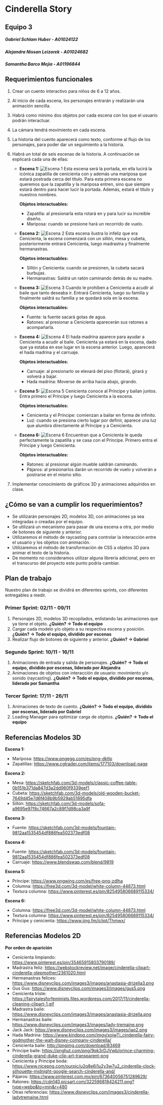 # Cinderella Story
## Equipo 3
##### Gabriel Schlam Huber - A01024122
##### Alejandra Nissan Leizorek - A01024682
##### Samantha Barco Mejia - A01196844

## Requerimientos funcionales
1. Crear un cuento interactivo para niños de 6 a 12 años.
2. Al inicio de cada escena, los personajes entrarán y realizarán una animación sencilla.
3. Habrá como mínimo dos objetos por cada escena con los que el usuario podrán interactuar.
4. La cámara tendrá movimiento en cada escena.
5. La historia del cuento aparecerá como texto, conforme al flujo de los personajes, para poder dar un seguimiento a la historia.
6. Habrá un total de seis escenas de la historia. A continuación se explicará cada una de ellas:
    * **Escena 1:**
    ![Escena 1](images/ScenesReadme/Scene1.png)
    Esta escena será la portada, en ella lucirá la icónica zapatilla de cenicienta con y además una mariposa que estará postrada cerca del título. Para esta primera escena no queremos que la zapatilla y la mariposa entren, sino que siempre estará dentro para hacer lucir la portada. Además, estará el título y nuestros nombres.
        
        **Objetos interactuables:**
        - Zapatilla: al presionarla esta rotará en y para lucir su increíble diseño. 
        - Mariposa: cuando se presione hará un recorrido de vuelo. 

    * **Escena 2:**
    ![Escena 2](images/ScenesReadme/Scene2.png)
    Esta escena ilustra lo infeliz que era Cenicienta, la escena comenzará con un sillón, mesa y cubeta, posteriormente entrará Cenicienta, luego madrastra y finalmente hermanastras. 
        
        **Objetos interactuables:**
        - Sillón y Cenicienta: cuando se presionen, la cubeta sacará burbujas.
        - Hermanastras: Saldrá un ratón caminando detrás de su madre. 

    * **Escena 3:**
    ![Escena 3](images/ScenesReadme/Scene3.png)
    Cuando le prohíben a Cenicienta a acudir al baile que tanto deseaba ir. Entrará Cenicienta, luego su familia y finalmente saldrá su familia y se quedará sola en la escena.

        **Objetos interactuables:**
        - Fuente: la fuente sacará gotas de agua. 
        - Ratones: al presionar a Cenicienta aparecerán sus ratones a acompañarla. 

    * **Escena 4:**
    ![Escena 4](images/ScenesReadme/Scene4.png)
    El hada madrina aparece para ayudar a Cenicienta a acudir al baile. Cenicienta ya estará en la escena, dado que ya estaba en ese lugar en la escena anterior. Luego, aparecerá el hada madrina y el carruaje. 
        
        **Objetos interactuables:**
        - Carruaje: al presionarlo se elevará del piso (flotará), girará y volverá a bajar. 
        - Hada madrina: Moverse de arriba hacia abajo, girando.

    * **Escena 5:**
    ![Escena 5](images/ScenesReadme/Scene5.png)
    Cenicienta conoce al Príncipe y bailan juntos. Entra primero el Príncipe y luego Cenicienta a la escena. 
        
        **Objetos interactuables:**
        - Cenicienta y el Príncipe: comienzan a bailar en forma de infinito. 
        - Luz: cuando se presiona cierto lugar por definir, aparece una luz que alumbra directamente al Príncipe y a Cenicienta. 

    * **Escena 6:**
    ![Escena 6](images/ScenesReadme/Scene6.png)
    Encuentran que a Cenicienta le queda perfectamente la zapatilla y se casa con el Príncipe. Primero entra el Príncipe y luego Cenicienta. 
        
        **Objetos interactuables:**
        - Ratones: al presionar algún mueble saldrán caminando. 
        - Pájaros: al presionarlos darán un recorrido de vuelo y volverán a postrarse en el mismo sitio. 

7. Implementar conocimiento de gráficos 3D y animaciones adquiridos en clase.

## ¿Cómo se van a cumplir los requerimientos?
* Se utilizarán personajes 2D, modelos 3D, con animaciones ya sea integradas o creadas por el equipo.
* Se utilizará un mecanismo para pasar de una escena a otra, por medio de botones de siguiente y anterior.
* Utilizaremos el método de raycasting para controlar la interacción entre el usuario y los objetos con animación.
* Utilizaremos el método de transformación de CSS a objetos 3D para animar el texto de la historia.
* De momento no consideramos utilizar alguna librería adicional, pero en el transcurso del proyecto este punto podría cambiar.

## Plan de trabajo
Nuestro plan de trabajo se dividirá en diferentes sprints, con diferentes entregables a medir.
### Primer Sprint: 02/11 - 09/11
1. Personajes 2D, modelos 3D recopilados, enlistando las animaciones que ya tiene el objeto. **¿Quién? -> Todo el equipo**
2. Cargar cada modelo y/o objeto a su respectiva escena y posición. **¿Quién? -> Todo el equipo, dividido por escenas**
3. Realizar flujo de botones de siguiente y anterior. **¿Quién? -> Gabriel**
### Segundo Sprint: 10/11 - 16/11
1. Animaciones de entrada y salida de personajes. **¿Quién? -> Todo el equipo, dividido por escenas, liderado por Alejandra**
2. Animaciones de objetos con interacción de usuario: movimiento y/o sonido (raycasting). **¿Quién? -> Todo el equipo, dividido por escenas, liderado por Samantha**
### Tercer Sprint: 17/11 - 26/11
1. Animaciones de texto de cuento. **¿Quién? -> Todo el equipo, dividido por escenas, liderado por Gabriel**
2. Loading Manager para optimizar carga de objetos. **¿Quién? -> Todo el equipo**

## Referencias Modelos 3D
**Escena 1:**
* Mariposa: https://www.pngegg.com/es/png-dktlp
* Zapatillas: https://www.cgtrader.com/items/177103/download-page

**Escena 2:**
* Mesa: https://sketchfab.com/3d-models/classic-coffee-table-0b151b371da847d3a2dd960f9339eef1
* Cubeta: https://sketchfab.com/3d-models/old-wooden-bucket-7649d45e7d6f408b9b5929ab51895dfa
* Sillón: https://sketchfab.com/3d-models/sofa-a9695e97f8c74667a2c89f7d98ca3a9f

**Escena 3:**
* Fuente: https://sketchfab.com/3d-models/fountain-9812aa1535454df886fea502373edf08

**Escena 4:**
* Fuente: https://sketchfab.com/3d-models/fountain-9812aa1535454df886fea502373edf08
* Carruaje: https://www.blendswap.com/blend/9819

**Escena 5:**
* Príncipe: https://www.pngwing.com/es/free-png-zdlha
* Columna: https://free3d.com/3d-model/white-column-44873.html
* Textura columna: https://www.pinterest.es/pin/825495806689115334/

**Escena 6:**
* Columna: https://free3d.com/3d-model/white-column-44873.html
* Textura columna: https://www.pinterest.es/pin/825495806689115334/
* Príncipe y cenicienta: https://www.jing.fm/iclipt/Thmwx/

## Referencias Modelos 2D
**Por orden de aparición**
* Cenicienta limpiando: https://www.pinterest.es/pin/35465915803790189/
* Madrastra feliz: https://webstockreview.net/image/cinderella-clipart-cinderella-stepmother/2361020.html
* Hermanastras felices: https://www.disneyclips.com/images3/images/anastasia-drizella3.png
* Gus Gus: https://www.disneyclips.com/images3/images/gus5.png
* Cenicienta triste: https://fairytalesforfeminists.files.wordpress.com/2017/11/cinderella-cleaning-clipart-1.gif
* Madrastra baile: https://www.disneyclips.com/images3/images/anastasia-drizella.png
* Hermanastras baile: https://www.disneyclips.com/images3/images/lady-tremaine.png
* Jack Jack: https://www.disneyclips.com/images3/images/jaq2.png
* Hada Madrina: https://www.kindpng.com/imgv/xoiwTi_cinderella-fairy-godmother-the-walt-disney-company-cinderella/
* Cenicienta baile: http://pngimg.com/download/83469
* Principe baile: https://pnghut.com/png/9qk3rDJVwb/prince-charming-cinderella-grand-duke-clip-art-transparent-png
* Cenicienta y Principe boda: https://www.nicepng.com/ourpic/u2q8e6i1u2y3w7u2_cinderella-clock-silhouette-midnight-google-search-cinderella-and/
* Pájaros: https://www.pinterest.com.mx/pin/673640056751289629/
* Ratones: https://cdn140.picsart.com/322596818424211.png?type=webp&to=min&r=480
* Otras referencias: https://www.disneyclips.com/images3/cinderella-ladytremaine.html
